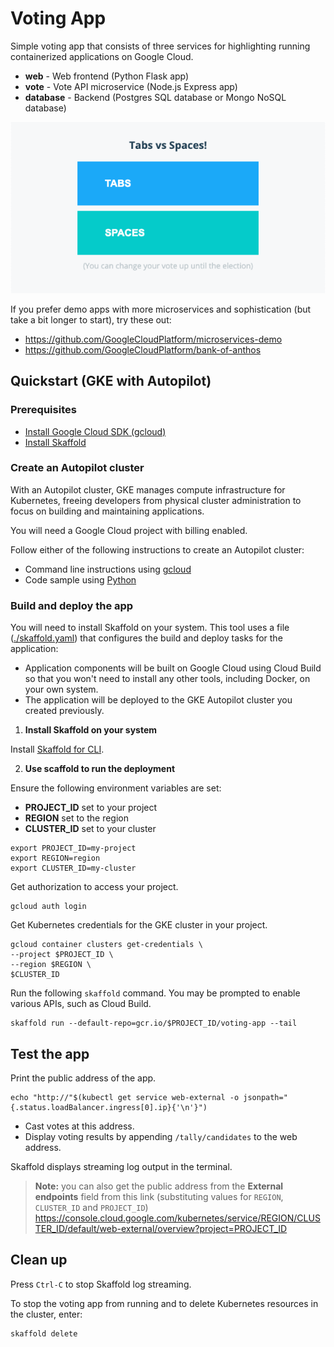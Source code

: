 # Voting App

Simple voting app that consists of three services for highlighting running
containerized applications on Google Cloud.

- **web** - Web frontend (Python Flask app)
- **vote** - Vote API microservice (Node.js Express app)
- **database** - Backend (Postgres SQL database or Mongo NoSQL database)

![](images/voting-app.png)

If you prefer demo apps with more microservices and sophistication (but take a bit
longer to start), try these out:

 - https://github.com/GoogleCloudPlatform/microservices-demo
 - https://github.com/GoogleCloudPlatform/bank-of-anthos

## Quickstart (GKE with Autopilot)

### Prerequisites

- [Install Google Cloud SDK (gcloud)](https://cloud.google.com/sdk/docs/install)
- [Install Skaffold](https://skaffold.dev/docs/install/)

### Create an Autopilot cluster

With an Autopilot cluster, GKE manages compute infrastructure for Kubernetes,
freeing developers from physical cluster administration to focus on building and
maintaining applications.

You will need a Google Cloud project with billing enabled.

Follow either of the following instructions to create an Autopilot cluster:

- Command line instructions using [gcloud](./scripts/gcloud)
- Code sample using [Python](./scripts/python)

### Build and deploy the app

You will need to install Skaffold on your system. This tool uses a file
([./skaffold.yaml](./skaffold.yaml)) that configures the build and deploy tasks
for the application:

- Application components will be built on Google Cloud using Cloud Build so
  that you won't need to install any other tools, including Docker, on your 
  own system.
- The application will be deployed to the GKE Autopilot cluster you created 
  previously.


1. **Install Skaffold on your system**

Install [Skaffold for CLI](https://skaffold.dev/).

2. **Use scaffold to run the deployment**

Ensure the following environment variables are set:

- **PROJECT_ID** set to your project
- **REGION** set to the region
- **CLUSTER_ID** set to your cluster

```text
export PROJECT_ID=my-project
export REGION=region
export CLUSTER_ID=my-cluster
```

Get authorization to access your project.

```text
gcloud auth login
```

Get Kubernetes credentials for the GKE cluster in your project.

```text
gcloud container clusters get-credentials \
--project $PROJECT_ID \
--region $REGION \
$CLUSTER_ID
```

Run the following `skaffold` command. You may be prompted to enable various
APIs, such as Cloud Build.

```text
skaffold run --default-repo=gcr.io/$PROJECT_ID/voting-app --tail
```

## Test the app

Print the public address of the app.

```text
echo "http://"$(kubectl get service web-external -o jsonpath="{.status.loadBalancer.ingress[0].ip}{'\n'}")
```

- Cast votes at this address.
- Display voting results by appending `/tally/candidates` to the web address.

Skaffold displays streaming log output in the terminal.

> **Note:** you can also get the public address from the **External endpoints** field from this
> link (substituting values for `REGION`, `CLUSTER_ID` and `PROJECT_ID`)
> https://console.cloud.google.com/kubernetes/service/REGION/CLUSTER_ID/default/web-external/overview?project=PROJECT_ID

## Clean up

Press `Ctrl-C` to stop Skaffold log streaming.

To stop the voting app from running and to delete Kubernetes resources in the cluster, enter:

```text
skaffold delete
```
